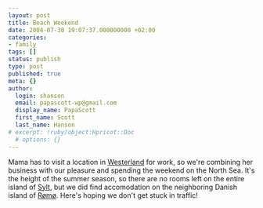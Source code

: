 ```yaml
---
layout: post
title: Beach Weekend
date: 2004-07-30 19:07:37.000000000 +02:00
categories:
- family
tags: []
status: publish
type: post
published: true
meta: {}
author:
  login: shanson
  email: papascott-wp@gmail.com
  display_name: PapaScott
  first_name: Scott
  last_name: Hanson
# excerpt: !ruby/object:Hpricot::Doc
  # options: {}
---
```

<p>Mama has to visit a location in <a href="http://www.westerland.de/">Westerland</a> for work, so we're combining her business with our pleasure and spending the weekend on the North Sea. It's the height of the summer season, so there are no rooms left on the entire island of <a href="http://www.sylt.de/">Sylt</a>, but we did find accomodation on the neighboring Danish island of <a href="http://www.romo.dk/">Rømø</a>. Here's hoping we don't get stuck in traffic!</p>
